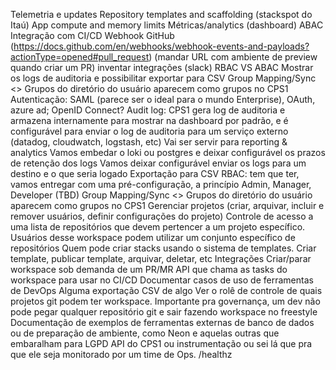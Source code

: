 Telemetria e updates
Repository templates and scaffolding (stackspot do Itaú)
App compute and memory limits
Métricas/analytics (dashboard)
ABAC
Integração com CI/CD
Webhook GitHub (https://docs.github.com/en/webhooks/webhook-events-and-payloads?actionType=opened#pull_request) (mandar URL com ambiente de preview quando criar um PR)
inventar integrações (slack)
RBAC VS ABAC
Mostrar os logs de auditoria e possibilitar exportar para CSV
Group Mapping/Sync <> Grupos do diretório do usuário aparecem como grupos no CPS1
Autenticação: SAML (parece ser o ideal para o mundo Enterprise), OAuth, azure ad; OpenID Connect?
Audit log: CPS1 gera log de auditoria e armazena internamente para mostrar na dashboard por padrão, e é configurável para enviar o log de auditoria para um serviço externo (datadog, cloudwatch, logstash, etc)
Vai ser servir para reporting & analytics
Vamos embedar o loki ou postgres e deixar configurável os prazos de retenção dos logs
Vamos deixar configurável enviar os logs para um destino e o que seria logado
Exportação para CSV
RBAC: tem que ter, vamos entregar com uma pré-configuração, a princípio Admin, Manager, Developer (TBD)
Group Mapping/Sync <> Grupos do diretório do usuário aparecem como grupos no CPS1
Gerenciar projetos (criar, arquivar, incluir e remover usuários, definir configurações do projeto)
Controle de acesso a uma lista de repositórios que devem pertencer a um projeto específico. Usuários desse workspace podem utilizar um conjunto específico de repositórios
Quem pode criar stacks usando o sistema de templates.
Criar template, publicar template, arquivar, deletar, etc
Integrações
Criar/parar workspace sob demanda de um PR/MR
API que chama as tasks do workspace para usar no CI/CD
Documentar casos de uso de ferramentas de DevOps
Alguma exportação CSV de algo
Ver o rolê de controle de quais projetos git podem ter workspace. Importante pra governança, um dev não pode pegar qualquer repositório git e sair fazendo workspace no freestyle
Documentação de exemplos de ferramentas externas de banco de dados ou de preparação de ambiente, como Neon e aquelas outras que embaralham para LGPD
API do CPS1 ou instrumentação ou sei lá que pra que ele seja monitorado por um time de Ops. /healthz
